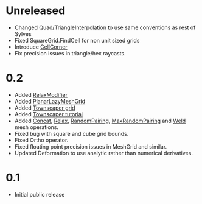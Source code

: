 # Unreleased
* Changed Quad/TriangleInterpolation to use same conventions as rest of Sylves
* Fixed SquareGrid.FindCell for non unit sized grids
* Introduce [CellCorner](xref:Sylves.CellCorner)
* Fix precision issues in triangle/hex raycasts.

# 0.2

* Added [RelaxModifier](modifiers/relaxmodifier.md)
* Added [PlanarLazyMeshGrid](grids/planarlazymeshgrid.md)
* Added [Townscaper grid](xref:Sylves.TownscaperGrid)
* Added [Townscaper tutorial](tutorials/townscaper.md)
* Added [Concat](xref:Sylves.MeshDataOperations.Concat(System.Collections.Generic.IEnumerable{Sylves.MeshData},System.Collections.Generic.List{System.Int32[]}@)), [Relax](xref:Sylves.MeshDataOperations.Relax(Sylves.MeshData,System.Int32)), [RandomPairing](xref:Sylves.MeshDataOperations.RandomPairing(Sylves.MeshData,System.Func{System.Double})), [MaxRandomPairing](xref:Sylves.MeshDataOperations.MaxRandomPairing(Sylves.MeshData,System.Func{System.Double})) and [Weld](xref:Sylves.MeshDataOperations.Weld(Sylves.MeshData,System.Single)) mesh operations.
* Fixed bug with square and cube grid bounds.
* Fixed Ortho operator.
* Fixed floating point precision issues in MeshGrid and similar.
* Updated Deformation to use analytic rather than numerical derivatives.

# 0.1

* Initial public release